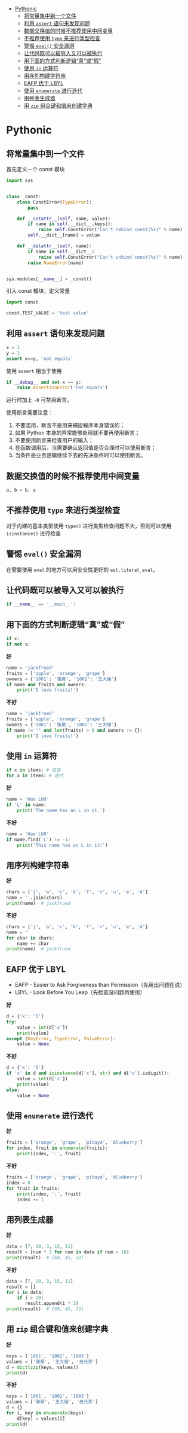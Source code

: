 <!-- TOC -->

- [Pythonic](#pythonic)
    - [将常量集中到一个文件](#将常量集中到一个文件)
    - [利用 `assert` 语句来发现问题](#利用-assert-语句来发现问题)
    - [数据交换值的时候不推荐使用中间变量](#数据交换值的时候不推荐使用中间变量)
    - [不推荐使用 `type` 来进行类型检查](#不推荐使用-type-来进行类型检查)
    - [警惕 `eval()` 安全漏洞](#警惕-eval-安全漏洞)
    - [让代码既可以被导入又可以被执行](#让代码既可以被导入又可以被执行)
    - [用下面的方式判断逻辑“真”或“假”](#用下面的方式判断逻辑真或假)
    - [使用 `in` 运算符](#使用-in-运算符)
    - [用序列构建字符串](#用序列构建字符串)
    - [EAFP 优于 LBYL](#eafp-优于-lbyl)
    - [使用 `enumerate` 进行迭代](#使用-enumerate-进行迭代)
    - [用列表生成器](#用列表生成器)
    - [用 `zip` 组合键和值来创建字典](#用-zip-组合键和值来创建字典)

<!-- /TOC -->

# Pythonic

## 将常量集中到一个文件

首先定义一个 const 模块

```py
import sys


class _const:
    class ConstError(TypeError):
        pass

    def __setattr__(self, name, value):
        if name in self.__dict__.keys():
            raise self.ConstError("Can't rebind const(%s)" % name)
        self.__dict__[name] = value

    def __delattr__(self, name):
        if name in self.__dict__:
            raise self.ConstError("Can't unbind const(%s)" % name)
        raise NameError(name)


sys.modules[__name__] = _const()
```

引入 const 模块，定义常量

```py
import const

const.TEST_VALUE = 'test value'
```

## 利用 `assert` 语句来发现问题

```py
x = 1
y = 2
assert x==y, 'not equals'
```

使用 `assert` 相当于使用

```py
if __debug__ and not x == y:
    raise AssertionError('not equals')
```

运行时加上 `-O` 可禁用断言。

使用断言需要注意：

1. 不要滥用，断言不是用来捕捉程序本身错误的；
2. 如果 Python 本身的异常能够处理就不要再使用断言；
3. 不要使用断言来检查用户的输入；
4. 在函数调用后，当需要确认返回值是否合理时可以使用断言；
5. 当条件是业务逻辑继续下去的先决条件时可以使用断言。

## 数据交换值的时候不推荐使用中间变量

```py
a, b = b, a
```

## 不推荐使用 `type` 来进行类型检查

对于内建的基本类型使用 `type()` 进行类型检查问题不大，否则可以使用 `isinstance()` 进行检查 

## 警惕 `eval()` 安全漏洞

在需要使用 `eval` 的地方可以用安全性更好的 `ast.literal_eval`。

## 让代码既可以被导入又可以被执行

```py
if __name__ == '__main__':
```

## 用下面的方式判断逻辑“真”或“假”

```py
if x:
if not x:
```

**好**

```py
name = 'jackfrued'
fruits = ['apple', 'orange', 'grape']
owners = {'1001': '骆昊', '1002': '王大锤'}
if name and fruits and owners:
    print('I love fruits!')
```

**不好**

```py
name = 'jackfrued'
fruits = ['apple', 'orange', 'grape']
owners = {'1001': '骆昊', '1002': '王大锤'}
if name != '' and len(fruits) > 0 and owners != {}:
    print('I love fruits!')
```

## 使用 `in` 运算符

```py
if x in items: # 包含
for x in items: # 迭代
```

**好**

```py
name = 'Hao LUO'
if 'L' in name:
    print('The name has an L in it.')
```

**不好**

```py
name = 'Hao LUO'
if name.find('L') != -1:
    print('This name has an L in it!')
```

## 用序列构建字符串

**好**

```py
chars = ['j', 'a', 'c', 'k', 'f', 'r', 'u', 'e', 'd']
name = ''.join(chars)
print(name)  # jackfrued
```

**不好**

```py
chars = ['j', 'a', 'c', 'k', 'f', 'r', 'u', 'e', 'd']
name = ''
for char in chars:
    name += char
print(name)  # jackfrued
```

## EAFP 优于 LBYL

* EAFP - Easier to Ask Forgiveness than Permission（先用出问题在说）
* LBYL - Look Before You Leap（先检查没问题再使用）

**好**

```py
d = {'x': '5'}
try:
    value = int(d['x'])
    print(value)
except (KeyError, TypeError, ValueError):
    value = None
```

**不好**

```py
d = {'x': '5'}
if 'x' in d and isinstance(d['x'], str) and d['x'].isdigit():
    value = int(d['x'])
    print(value)
else:
    value = None
```

## 使用 `enumerate` 进行迭代

**好**

```py
fruits = ['orange', 'grape', 'pitaya', 'blueberry']
for index, fruit in enumerate(fruits):
    print(index, ':', fruit)
```

**不好**

```py
fruits = ['orange', 'grape', 'pitaya', 'blueberry']
index = 0
for fruit in fruits:
    print(index, ':', fruit)
    index += 1
```

## 用列表生成器

**好**

```py
data = [7, 20, 3, 15, 11]
result = [num * 3 for num in data if num > 10]
print(result)  # [60, 45, 33]
```

**不好**

```py
data = [7, 20, 3, 15, 11]
result = []
for i in data:
    if i > 10:
       result.append(i * 3)
print(result)  # [60, 45, 33]
```

## 用 `zip` 组合键和值来创建字典

**好**

```py
keys = ['1001', '1002', '1003']
values = ['骆昊', '王大锤', '白元芳']
d = dict(zip(keys, values))
print(d)
```

**不好**

```py
keys = ['1001', '1002', '1003']
values = ['骆昊', '王大锤', '白元芳']
d = {}
for i, key in enumerate(keys):
    d[key] = values[i]
print(d)
```
